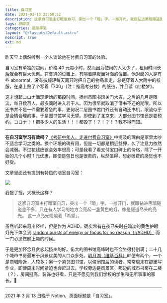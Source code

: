 ```yaml
---
title: 自习室
date: 2021-03-13 22:50:52
description: 这家自习室主打暗室自习，突出一个「暗」字。一推开门，就跟钻进黑暗隧道差不多。只在有人学习的地方会亮起一盏黄色的灯，像是隧道尽头的亮光。 这一点亮光隐喻着「希望」。
tags: 碎碎念
categories: 题隙碎笔
layout: "@/layouts/Default.astro"
noscript: true
ext: md
---
```


昨天早上偶然听到一个人谈论他在付费自习室的体验。

自习室有单独的包间，价格 40 元每小时，然而因为使用的人太少了，租用时间长后就会有巨大优惠。在普通的位置上，有隔着隔板面对面的位置。他对面的人是有些 abnormal，没有按规矩每天离开时把自己的物品拿走，总是穿着人大附中的校服，在桌上贴了个写着「700」（注：指高考分数）的纸张，并且读《红楼梦》。

这才想起コロナ涌现伊始的那段时间，扬州市图书馆关门大吉。之后的几月是限流，每日数百人，最多同时进入若干人。因为很早就取消了借书不还的期限，所以还书并不是一件需要着急的事，更何况二层图书馆门外还有自动还书机，限流似乎是合情合理的事。于是图书馆学习无望。即使到了北京来，大部分图书馆还是要预约。コロナ！！把多少人的生活！！！都毁了！？！？！？我不得而知。

---

**在自习室学习有效吗？**[《考研中年人，走进付费自习室》](https://telegra.ph/%E8%80%83%E7%A0%94%E4%B8%AD%E5%B9%B4%E4%BA%BA%E8%B5%B0%E8%BF%9B%E4%BB%98%E8%B4%B9%E8%87%AA%E4%B9%A0%E5%AE%A4-01-09)中提及的理由是家里太吵不适合学习之类的。换个环境的确有用，但是一切都是稍近益狎，久了注意力依然会减弱。不过花钱应该会效率很高；可是我看了看支付宝口碑上的价格，除了一开始的几个小时 1 元优惠，即便是包日也是很贵的，纵然值得，想必破费的感觉也不好受。

文章里面还有提到有特色的暗室自习室：

![](https://legra.ph/file/d632a46875e58fa1c3361.jpg)

我搜了搜，大概长这样？

> 这家自习室主打暗室自习，突出一个「暗」字。一推开门，就跟钻进黑暗隧道差不多。只在有人学习的地方会亮起一盏黄色的灯，像是隧道尽头的亮光。 这一点亮光隐喻着「希望」。

虽然听起来奇出怪样，但是作为 ADHD，确实常有在夜已央时在暗淡的黄色护眼灯光下体会到 [random bursts of energy or focus for no reason（r/ADHD）](https://www.reddit.com/r/ADHD/comments/c4gytt/adhd_at_night_random_bursts_of_energy_or_focus/?utm_source=amp&utm_medium=&utm_content=post_title&ampcid=1*1jn0zn6*cid*YW1wLWhac251bldPMlpVc19VNUl5djJEMFE.) 而一门心思做题上瘾的时候。

于是更加怀念且贪恋起扬州的好。偌大的图书馆高峰时也不会坐得特别满；二十几个城市书房遍布于风景优美的人口众多处。[明月湖（维基百科）](https://zh.m.wikipedia.org/zh-hans/%E6%98%8E%E6%9C%88%E6%B9%96)畔便有两个，一个是商城附近，人较多；另一个紧邻图书馆，以俟闭馆后的读者。常常周末在那里写作业，即使周末时间紧迫也会赶过去。学校旁边是风景区，那边的城市书房在二楼（？），房间挺高，装饰也好看，只是不愿见到我们学校的学生和无所事事的家长。📝

* * *

2021 年 3 月 13 日晚于 Notion，页面标题是「自习室」。
